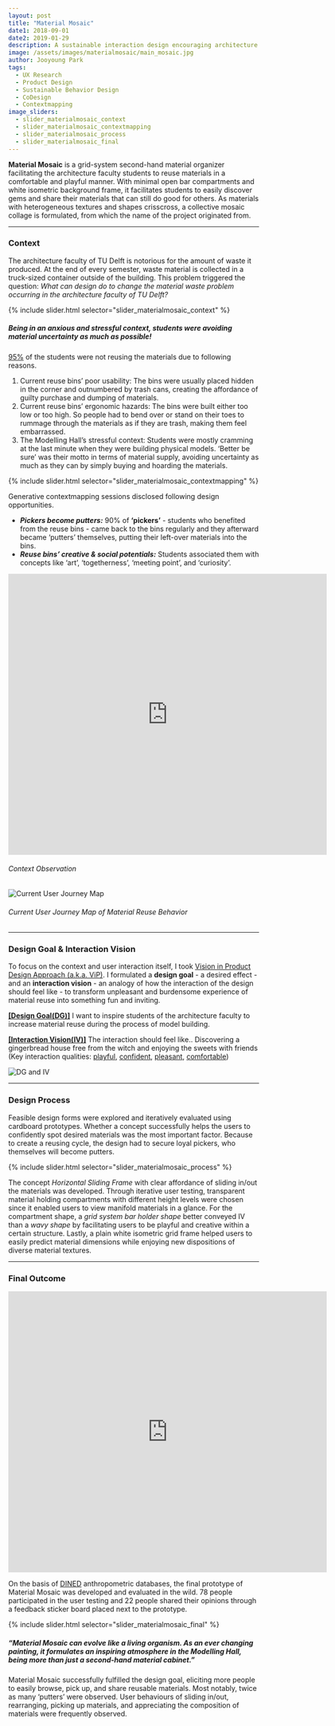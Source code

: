 ```yaml
---
layout: post
title: "Material Mosaic"
date1: 2018-09-01
date2: 2019-01-29
description: A sustainable interaction design encouraging architecture students to reuse second-hand materials
image: /assets/images/materialmosaic/main_mosaic.jpg
author: Jooyoung Park
tags: 
  - UX Research
  - Product Design
  - Sustainable Behavior Design
  - CoDesign
  - Contextmapping
image_sliders:
  - slider_materialmosaic_context
  - slider_materialmosaic_contextmapping
  - slider_materialmosaic_process
  - slider_materialmosaic_final
---
```

**Material Mosaic** is a grid-system second-hand material organizer facilitating the architecture faculty students to reuse materials in a comfortable and playful manner. With minimal open bar compartments and white isometric background frame, it facilitates students to easily discover gems and share their materials that can still do good for others. As materials with heterogeneous textures and shapes crisscross, a collective mosaic collage is formulated, from which the name of the project originated from. 

<hr/>

### Context
<!-- &nbsp; -->
The architecture faculty of TU Delft is notorious for the amount of waste it produced. At the end of every semester, waste material is collected in a truck-sized container outside of the building. This problem triggered the question: *What can design do to change the material waste problem occurring in the architecture faculty of TU Delft?*

{% include slider.html selector="slider_materialmosaic_context" %}

##### *Being in an anxious and stressful context, students were avoiding material uncertainty as much as possible!*

<ins>95%</ins> of the students were not reusing the materials due to following reasons.

1. Current reuse bins’ poor usability: The bins were usually placed hidden in the corner and outnumbered by trash cans, creating the affordance of guilty purchase and dumping of materials.
2. Current reuse bins’ ergonomic hazards: The bins were built either too low or too high. So people had to bend over or stand on their toes to rummage through the materials as if they are trash, making them feel embarrassed.
3. The Modelling Hall’s stressful context: Students were mostly cramming at the last minute when they were building physical models. ‘Better be sure’ was their motto in terms of material supply, avoiding uncertainty as much as they can by simply buying and hoarding the materials.

{% include slider.html selector="slider_materialmosaic_contextmapping" %}

Generative contextmapping sessions disclosed following design opportunities.
- ***Pickers become putters:*** 90% of **‘pickers’** - students who benefited from the reuse bins - came back to the bins regularly and they afterward became ‘putters’ themselves, putting their left-over materials into the bins.
- ***Reuse bins’ creative & social potentials:*** Students associated them with concepts like ‘art’, ‘togetherness’, ‘meeting point’, and ‘curiosity’.

<iframe src="https://player.vimeo.com/video/480497193" width="640" height="564" frameborder="0" allow="autoplay; fullscreen" allowfullscreen></iframe>

###### *Context Observation*

![Current User Journey Map](/assets/images/materialmosaic/context-journeymap.jpg)
###### *Current User Journey Map of Material Reuse Behavior*

<hr/>

### Design Goal & Interaction Vision
To focus on the context and user interaction itself, I took <a href="https://ocw.tudelft.nl/wp-content/uploads/DDG_VIP.pdf" target="_blank">Vision in Product Design Approach (a.k.a. ViP)</a>. I formulated a **design goal** - a desired effect - and an **interaction vision** - an analogy of how the interaction of the design should feel like - to transform unpleasant and burdensome experience of material reuse into something fun and inviting. 

<ins>**[Design Goal(DG)]**</ins> I want to inspire students of the architecture faculty to increase material reuse during the process of model building.

<ins>**[Interaction Vision(IV)]**</ins> The interaction should feel like.. Discovering a gingerbread house free from the witch and enjoying the sweets with friends (Key interaction qualities: <ins>playful</ins>, <ins>confident</ins>, <ins>pleasant</ins>, <ins>comfortable</ins>) 

![DG and IV](/assets/images/materialmosaic/dgiv.jpg)

<hr/>

### Design Process
Feasible design forms were explored and iteratively evaluated using cardboard prototypes. Whether a concept successfully helps the users to confidently spot desired materials was the most important factor. Because to create a reusing cycle, the design had to secure loyal pickers, who themselves will become putters.

{% include slider.html selector="slider_materialmosaic_process" %}

The concept *Horizontal Sliding Frame* with clear affordance of sliding in/out the materials was developed. Through iterative user testing, transparent material holding compartments with different height levels were chosen since it enabled users to view manifold materials in a glance. For the compartment shape, a *grid system bar holder shape* better conveyed IV than a *wavy shape* by facilitating users to be playful and creative within a certain structure. Lastly, a plain white isometric grid frame helped users to easily predict material dimensions while enjoying new dispositions of diverse material textures. 
<hr/>

### Final Outcome
<iframe src="https://player.vimeo.com/video/480501146" width="640" height="564" frameborder="0" allow="autoplay; fullscreen" allowfullscreen></iframe>

On the basis of <a href="https://dined.io.tudelft.nl/en" target="_blank">DINED</a> anthropometric databases, the final prototype of Material Mosaic was developed and evaluated in the wild. 78 people participated in the user testing and 22 people shared their opinions through a feedback sticker board placed next to the prototype.

{% include slider.html selector="slider_materialmosaic_final" %}

##### *“Material Mosaic can evolve like a living organism. As an ever changing painting, it formulates an inspiring atmosphere in the Modelling Hall, being more than just a second-hand material cabinet.”*

Material Mosaic successfully fulfilled the design goal, eliciting more people to easily browse, pick up, and share reusable materials. Most notably, twice as many ‘putters’ were observed. User behaviours of sliding in/out, rearranging, picking up materials, and appreciating the composition of materials were frequently observed. 
